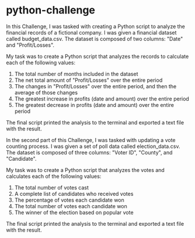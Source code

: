 # python-challenge

In this Challenge, I was tasked with creating a Python script to analyze the financial records of a fictional company. I was given a financial dataset called budget_data.csv. The dataset is composed of two columns: "Date" and "Profit/Losses".

My task was to create a Python script that analyzes the records to calculate each of the following values:
1. The total number of months included in the dataset
2. The net total amount of "Profit/Losses" over the entire period
3. The changes in "Profit/Losses" over the entire period, and then the average of those changes
4. The greatest increase in profits (date and amount) over the entire period
5. The greatest decrease in profits (date and amount) over the entire period

The final script printed the analysis to the terminal and exported a text file with the result.

In the second part of this Challenge, I was tasked with updating a vote counting process. I was given a set of poll data called election_data.csv. The dataset is composed of three columns: "Voter ID", "County", and "Candidate". 

My task was to create a Python script that analyzes the votes and calculates each of the following values:
1. The total number of votes cast
2. A complete list of candidates who received votes
3. The percentage of votes each candidate won
4. The total number of votes each candidate won
5. The winner of the election based on popular vote

The final script printed the analysis to the terminal and exported a text file with the result.
